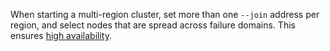 When starting a multi-region cluster, set more than one `--join` address per region, and select nodes that are spread across failure domains. This ensures [high availability](architecture/replication-layer.html#overview).